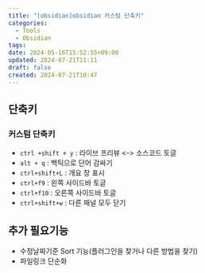 ```yaml
---
title: "[obsidian]obsidian 커스텀 단축키"
categories:
  - Tools
  - Obsidian
tags: 
date: 2024-05-16T15:52:55+09:00
updated: 2024-07-21T11:11
draft: false
created: 2024-07-21T10:47
---
```


## 단축키

### 커스텀 단축키

- `ctrl +shift + y` : 라이브 프리뷰 <-> 소스코드 토글
- `alt + q` : 백틱으로 단어 감싸기
- `ctrl+shift+L` : 개요 창 표시
- `ctrl+f9` : 왼쪽 사이드바 토글
- `ctrl+f10` : 오른쪽 사이드바 토글
- `ctrl+shift+w` : 다른 패널 모두 닫기

## 추가 필요기능

- 수정날짜기준 Sort 기능(플러그인을 찾거나 다른 방법을 찾기)
- 파일링크 단순화

